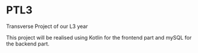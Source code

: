 # PTL3
Transverse Project of our L3 year



This project will be realised using Kotlin for the frontend part and mySQL for the backend part.
